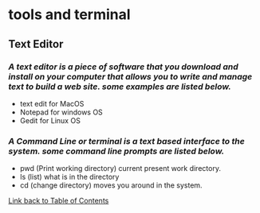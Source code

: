 # tools and terminal 

## Text Editor
### *A text editor is a piece of software that you download and install on your computer that allows you to write and manage text to build a web site. some examples are listed below.*

+ text edit for MacOS
+ Notepad for windows OS
+ Gedit for Linux OS

### *A Command Line or terminal is a text based interface to the system. some command line prompts are listed below.*

+ pwd (Print working directory) current present work directory.
+ ls (list) what is in the directory
+ cd (change directory) moves you around in the system.


[Link back to Table of Contents](README.md)
